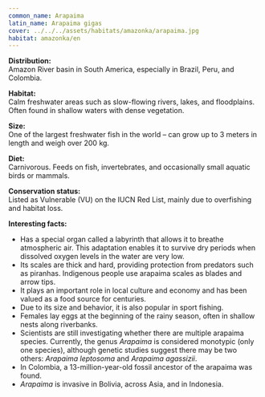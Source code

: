 ```yaml
---
common_name: Arapaima
latin_name: Arapaima gigas
cover: ../../../assets/habitats/amazonka/arapaima.jpg
habitat: amazonka/en
--- 
```

**Distribution:**  
Amazon River basin in South America, especially in Brazil, Peru, and Colombia.

**Habitat:**  
Calm freshwater areas such as slow-flowing rivers, lakes, and floodplains. Often found in shallow waters with dense vegetation.

**Size:**  
One of the largest freshwater fish in the world – can grow up to 3 meters in length and weigh over 200 kg.

**Diet:**  
Carnivorous. Feeds on fish, invertebrates, and occasionally small aquatic birds or mammals.

**Conservation status:**  
Listed as Vulnerable (VU) on the IUCN Red List, mainly due to overfishing and habitat loss.

**Interesting facts:**  
- Has a special organ called a labyrinth that allows it to breathe atmospheric air. This adaptation enables it to survive dry periods when dissolved oxygen levels in the water are very low.  
- Its scales are thick and hard, providing protection from predators such as piranhas. Indigenous people use arapaima scales as blades and arrow tips.  
- It plays an important role in local culture and economy and has been valued as a food source for centuries.  
- Due to its size and behavior, it is also popular in sport fishing.  
- Females lay eggs at the beginning of the rainy season, often in shallow nests along riverbanks.  
- Scientists are still investigating whether there are multiple arapaima species. Currently, the genus *Arapaima* is considered monotypic (only one species), although genetic studies suggest there may be two others: *Arapaima leptosoma* and *Arapaima agassizii*.  
- In Colombia, a 13-million-year-old fossil ancestor of the arapaima was found.  
- *Arapaima* is invasive in Bolivia, across Asia, and in Indonesia.  
